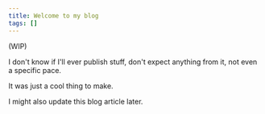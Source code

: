 ```yaml
---
title: Welcome to my blog
tags: []
---
```

(WIP)

I don't know if I'll ever publish stuff, don't expect anything from it, not even a specific pace.

It was just a cool thing to make.

I might also update this blog article later.